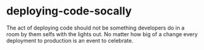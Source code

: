 deploying-code-socally
======================

The act of deploying code should not be something developers do in a room by them selfs with the lights out. No matter how big of a change every deployment to production is an event to celebrate.
